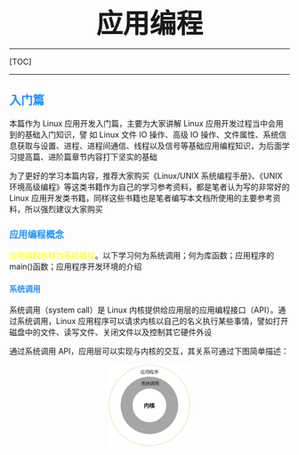 
 <font size="7"><center>**应用编程**</center></font>

___


[TOC]

___

## <font color="1E90FF">入门篇</font>

本篇作为 Linux 应用开发入门篇，主要为大家讲解 Linux 应用开发过程当中会用到的基础入门知识，譬
如 Linux 文件 IO 操作、高级 IO 操作、文件属性、系统信息获取与设置、进程、进程间通信、线程以及信号等基础应用编程知识，为后面学习提高篇、进阶篇章节内容打下坚实的基础

为了更好的学习本篇内容，推荐大家购买《Linux/UNIX 系统编程手册》、《UNIX 环境高级编程》等这类书籍作为自己的学习参考资料，都是笔者认为写的非常好的 Linux 应用开发类书籍，同样这些书籍也是笔者编写本文档所使用的主要参考资料，所以强烈建议大家购买

### <font color="1E90FF">应用编程概念</font>

<font color="yellow">应用编程也称为系统编程</font>。以下学习何为系统调用；何为库函数；应用程序的 main()函数；应用程序开发环境的介绍

#### <font color="1E90FF">系统调用</font>

系统调用（system call）是 Linux 内核提供给应用层的应用编程接口（API）。通过系统调用，Linux 应用程序可以请求内核以自己的名义执行某些事情，譬如打开磁盘中的文件、读写文件、关闭文件以及控制其它硬件外设

通过系统调用 API，应用层可以实现与内核的交互，其关系可通过下图简单描述：


<div align=center><img src="img/2023-06-28-09-14-59.png" width="30%"></div>